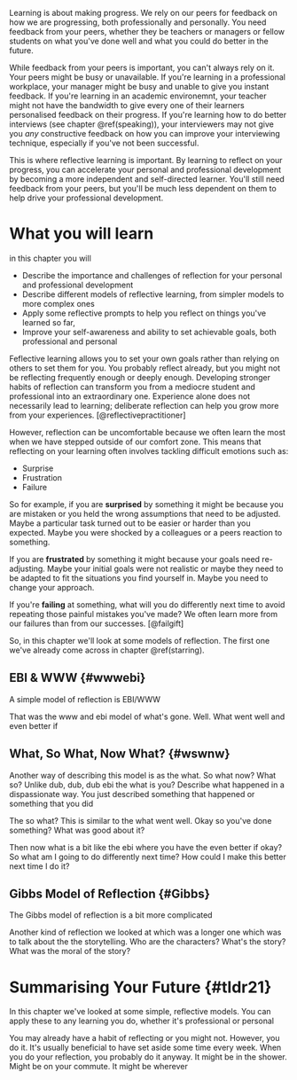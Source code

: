 Learning is about making progress. We rely on our peers for feedback on how we are progressing, both professionally and personally. You need feedback from your peers, whether they be teachers or managers or fellow students on what you've done well and what you could do better in the future. 

While feedback from your peers is important, you can't always rely on it. Your peers might be busy or unavailable. If you're learning in a professional workplace, your manager might be busy and unable to give you instant feedback. If you're learning in an academic environemnt, your teacher might not have the bandwidth to give every one of their learners personalised feedback on their progress. If you're learning how to do better interviews (see chapter \@ref(speaking)), your interviewers may not give you *any* constructive feedback on how you can improve your interviewing technique, especially if you've not been successful.

This is where reflective learning is important. By learning to reflect on your progress, you can accelerate your personal and professional development by becoming a more independent and self-directed learner. You'll still need feedback from your peers, but you'll be much less dependent on them to help drive your professional development.

# What you will learn 

in this chapter you will 

* Describe the importance and challenges of reflection for your personal and professional development 
* Describe different models of reflective learning, from simpler models to more complex ones
* Apply some reflective prompts to help you reflect on things you've learned so far,  
* Improve your self-awareness and ability to set achievable goals, both professional and personal 

Feflective learning allows you to set your own goals rather than relying on others to set them for you. You probably reflect already, but you might not be reflecting frequently enough or deeply enough. Developing stronger habits of reflection can transform you from a mediocre student and professional into an extraordinary one. Experience alone does not necessarily lead to learning; deliberate reflection can help you grow more from your experiences. [@reflectivepractitioner]

However, reflection can be uncomfortable because we often learn the most when we have stepped outside of our comfort zone. This means that reflecting on your learning often involves tackling difficult emotions such as: 

* Surprise
* Frustration
* Failure

So for example, if you are **surprised** by something it might be because you are mistaken or you held the wrong assumptions that need to be adjusted. Maybe a particular task turned out to be easier or harder than you expected. Maybe you were shocked by a colleagues or a peers reaction to something. 

If you are **frustrated** by something it might because your goals need re-adjusting. Maybe your initial goals were not realistic or maybe they need to be adapted to fit the situations you find yourself in. Maybe you need to change your approach.

If you're **failing** at something, what will you do differently next time to avoid repeating those painful mistakes you've made? We often learn more from our failures than from our successes. [@failgift]

So, in this chapter we'll look at some models of reflection. The first one we've already come across in chapter \@ref(starring).


## EBI & WWW {#wwwebi}

A simple model of reflection is EBI/WWW

 That was the www and ebi model of what's gone. Well. What went well and even better if 


## What, So What, Now What? {#wswnw}
Another way of describing this model is as the what. So what now? What so? Unlike dub, dub, dub ebi the what is you? Describe what happened in a dispassionate way. You just described something that happened or something that you did 

The so what? This is similar to the what went well. Okay so you've done something? What was good about it? 

Then now what is a bit like the ebi where you have the even better if okay? So what am I going to do differently next time? How could I make this better next time I do it? 


## Gibbs Model of Reflection {#Gibbs}

The Gibbs model of reflection is a bit more complicated 

Another kind of reflection we looked at which was a longer one which was to talk about the the storytelling. Who are the characters? What's the story? What was the moral of the story? 

# Summarising Your Future {#tldr21} 

In this chapter we've looked at some simple, reflective models. You can apply these to any learning you do, whether it's professional or personal 

You may already have a habit of reflecting or you might not. However, you do it. It's usually beneficial to have set aside some time every week. When you do your reflection, you probably do it anyway. It might be in the shower. Might be on your commute. It might be wherever